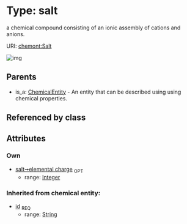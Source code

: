 
# Type: salt


a chemical compound consisting of an ionic assembly of cations and anions.

URI: [chemont:Salt](http://w3id.org/chemontSalt)


![img](http://yuml.me/diagram/nofunky;dir:TB/class/[ChemicalEntity]^-[Salt&#124;elemental_charge:integer%20%3F;id(i):string],[ChemicalEntity])

## Parents

 *  is_a: [ChemicalEntity](ChemicalEntity.md) - An entity that can be described using using chemical properties.

## Referenced by class


## Attributes


### Own

 * [salt➞elemental charge](salt_elemental_charge.md)  <sub>OPT</sub>
    * range: [Integer](types/Integer.md)

### Inherited from chemical entity:

 * [id](id.md)  <sub>REQ</sub>
    * range: [String](types/String.md)
